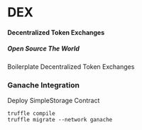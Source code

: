 # DEX
#### Decentralized Token Exchanges
##### Open Source The World

Boilerplate Decentralized Token Exchanges

### Ganache Integration

Deploy SimpleStorage Contract
```
truffle compile
truffle migrate --network ganache
```
